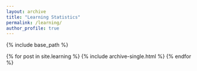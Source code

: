 ```yaml
---
layout: archive
title: "Learning Statistics"
permalink: /learning/
author_profile: true
---
```


{% include base_path %}


{% for post in site.learning %}
  {% include archive-single.html %}
{% endfor %}
